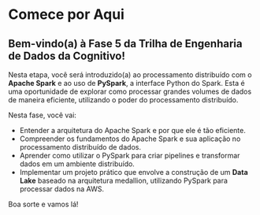 # Comece por Aqui

## Bem-vindo(a) à **Fase 5 da Trilha de Engenharia de Dados da Cognitivo**!

Nesta etapa, você será introduzido(a) ao processamento distribuído com o **Apache Spark** e ao uso de **PySpark**, a interface Python do Spark. Esta é uma oportunidade de explorar como processar grandes volumes de dados de maneira eficiente, utilizando o poder do processamento distribuído.

Nesta fase, você vai:
- Entender a arquitetura do Apache Spark e por que ele é tão eficiente.
- Compreender os fundamentos do Apache Spark e sua aplicação no processamento distribuído de dados.
- Aprender como utilizar o PySpark para criar pipelines e transformar dados em um ambiente distribuído.
- Implementar um projeto prático que envolve a construção de um **Data Lake** baseado na arquitetura medallion, utilizando PySpark para processar dados na AWS.

Boa sorte e vamos lá!